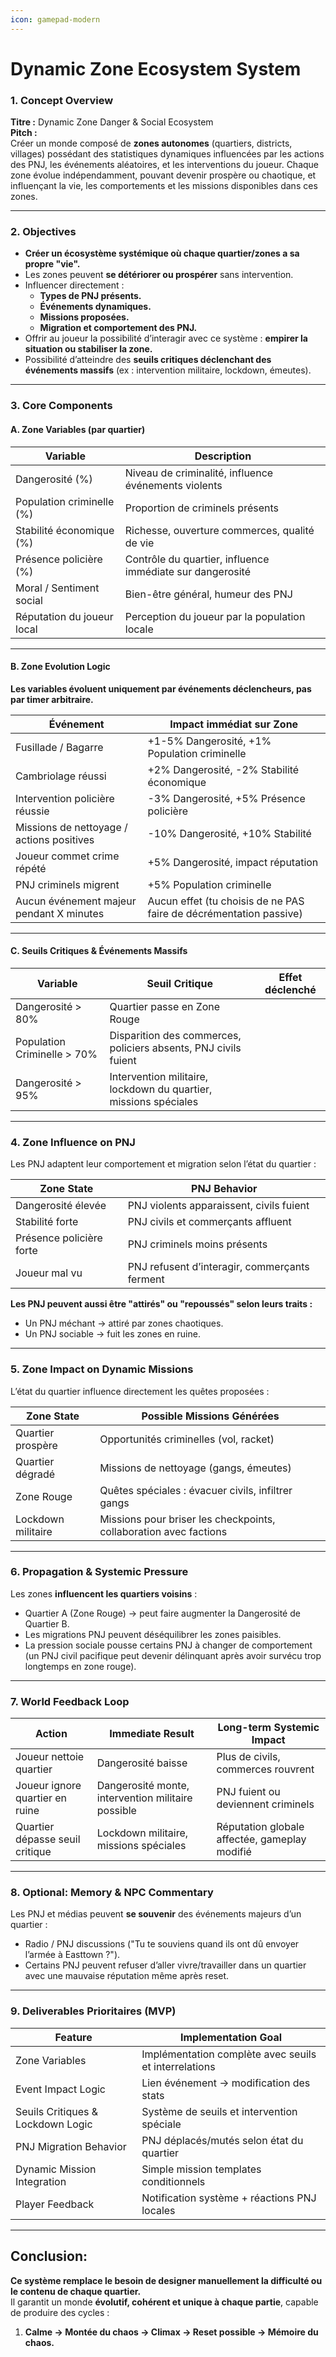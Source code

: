 ```yaml
---
icon: gamepad-modern
---
```


# Dynamic Zone Ecosystem System

### **1. Concept Overview**

**Titre :** Dynamic Zone Danger & Social Ecosystem\
**Pitch :**\
Créer un monde composé de **zones autonomes** (quartiers, districts, villages) possédant des statistiques dynamiques influencées par les actions des PNJ, les événements aléatoires, et les interventions du joueur. Chaque zone évolue indépendamment, pouvant devenir prospère ou chaotique, et influençant la vie, les comportements et les missions disponibles dans ces zones.

***

### **2. Objectives**

* **Créer un écosystème systémique où chaque quartier/zones a sa propre "vie".**
* Les zones peuvent **se détériorer ou prospérer** sans intervention.
* Influencer directement :
  * **Types de PNJ présents.**
  * **Événements dynamiques.**
  * **Missions proposées.**
  * **Migration et comportement des PNJ.**
* Offrir au joueur la possibilité d’interagir avec ce système : **empirer la situation ou stabiliser la zone.**
* Possibilité d’atteindre des **seuils critiques déclenchant des événements massifs** (ex : intervention militaire, lockdown, émeutes).

***

### **3. Core Components**

#### **A. Zone Variables (par quartier)**

| Variable                   | Description                                               |
| -------------------------- | --------------------------------------------------------- |
| Dangerosité (%)            | Niveau de criminalité, influence événements violents      |
| Population criminelle (%)  | Proportion de criminels présents                          |
| Stabilité économique (%)   | Richesse, ouverture commerces, qualité de vie             |
| Présence policière (%)     | Contrôle du quartier, influence immédiate sur dangerosité |
| Moral / Sentiment social   | Bien-être général, humeur des PNJ                         |
| Réputation du joueur local | Perception du joueur par la population locale             |

***

#### **B. Zone Evolution Logic**

**Les variables évoluent uniquement par événements déclencheurs, pas par timer arbitraire.**

| Événement                                 | Impact immédiat sur Zone                                           |
| ----------------------------------------- | ------------------------------------------------------------------ |
| Fusillade / Bagarre                       | +1-5% Dangerosité, +1% Population criminelle                       |
| Cambriolage réussi                        | +2% Dangerosité, -2% Stabilité économique                          |
| Intervention policière réussie            | -3% Dangerosité, +5% Présence policière                            |
| Missions de nettoyage / actions positives | -10% Dangerosité, +10% Stabilité                                   |
| Joueur commet crime répété                | +5% Dangerosité, impact réputation                                 |
| PNJ criminels migrent                     | +5% Population criminelle                                          |
| Aucun événement majeur pendant X minutes  | Aucun effet (tu choisis de ne PAS faire de décrémentation passive) |

***

#### **C. Seuils Critiques & Événements Massifs**

| Variable                    | Seuil Critique                                                   | Effet déclenché |
| --------------------------- | ---------------------------------------------------------------- | --------------- |
| Dangerosité > 80%           | Quartier passe en Zone Rouge                                     |                 |
| Population Criminelle > 70% | Disparition des commerces, policiers absents, PNJ civils fuient  |                 |
| Dangerosité > 95%           | Intervention militaire, lockdown du quartier, missions spéciales |                 |

***

### **4. Zone Influence on PNJ**

Les PNJ adaptent leur comportement et migration selon l’état du quartier :

| Zone State               | PNJ Behavior                                  |
| ------------------------ | --------------------------------------------- |
| Dangerosité élevée       | PNJ violents apparaissent, civils fuient      |
| Stabilité forte          | PNJ civils et commerçants affluent            |
| Présence policière forte | PNJ criminels moins présents                  |
| Joueur mal vu            | PNJ refusent d’interagir, commerçants ferment |

**Les PNJ peuvent aussi être "attirés" ou "repoussés" selon leurs traits :**

* Un PNJ méchant → attiré par zones chaotiques.
* Un PNJ sociable → fuit les zones en ruine.

***

### **5. Zone Impact on Dynamic Missions**

L’état du quartier influence directement les quêtes proposées :

| Zone State         | Possible Missions Générées                                        |
| ------------------ | ----------------------------------------------------------------- |
| Quartier prospère  | Opportunités criminelles (vol, racket)                            |
| Quartier dégradé   | Missions de nettoyage (gangs, émeutes)                            |
| Zone Rouge         | Quêtes spéciales : évacuer civils, infiltrer gangs                |
| Lockdown militaire | Missions pour briser les checkpoints, collaboration avec factions |

***

### **6. Propagation & Systemic Pressure**

Les zones **influencent les quartiers voisins** :

* Quartier A (Zone Rouge) → peut faire augmenter la Dangerosité de Quartier B.
* Les migrations PNJ peuvent déséquilibrer les zones paisibles.
* La pression sociale pousse certains PNJ à changer de comportement (un PNJ civil pacifique peut devenir délinquant après avoir survécu trop longtemps en zone rouge).

***

### **7. World Feedback Loop**

| Action                          | Immediate Result                                   | Long-term Systemic Impact                     |
| ------------------------------- | -------------------------------------------------- | --------------------------------------------- |
| Joueur nettoie quartier         | Dangerosité baisse                                 | Plus de civils, commerces rouvrent            |
| Joueur ignore quartier en ruine | Dangerosité monte, intervention militaire possible | PNJ fuient ou deviennent criminels            |
| Quartier dépasse seuil critique | Lockdown militaire, missions spéciales             | Réputation globale affectée, gameplay modifié |

***

### **8. Optional: Memory & NPC Commentary**

Les PNJ et médias peuvent **se souvenir** des événements majeurs d’un quartier :

* Radio / PNJ discussions ("Tu te souviens quand ils ont dû envoyer l’armée à Easttown ?").
* Certains PNJ peuvent refuser d’aller vivre/travailler dans un quartier avec une mauvaise réputation même après reset.

***

### **9. Deliverables Prioritaires (MVP)**

| Feature                           | Implementation Goal                                   |
| --------------------------------- | ----------------------------------------------------- |
| Zone Variables                    | Implémentation complète avec seuils et interrelations |
| Event Impact Logic                | Lien événement → modification des stats               |
| Seuils Critiques & Lockdown Logic | Système de seuils et intervention spéciale            |
| PNJ Migration Behavior            | PNJ déplacés/mutés selon état du quartier             |
| Dynamic Mission Integration       | Simple mission templates conditionnels                |
| Player Feedback                   | Notification système + réactions PNJ locales          |

***

## **Conclusion:**

**Ce système remplace le besoin de designer manuellement la difficulté ou le contenu de chaque quartier.**\
Il garantit un monde **évolutif, cohérent et unique à chaque partie**, capable de produire des cycles :

1. **Calme → Montée du chaos → Climax → Reset possible → Mémoire du chaos.**
